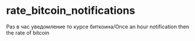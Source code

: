 # rate_bitcoin_notifications
Раз в час уведомление то курсе биткоина/Once an hour notification then the rate of bitcoin
